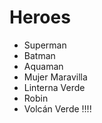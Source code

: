 # Heroes

* Superman
* Batman
* Aquaman
* Mujer Maravilla
* Linterna Verde
* Robin
* Volcán Verde !!!!
